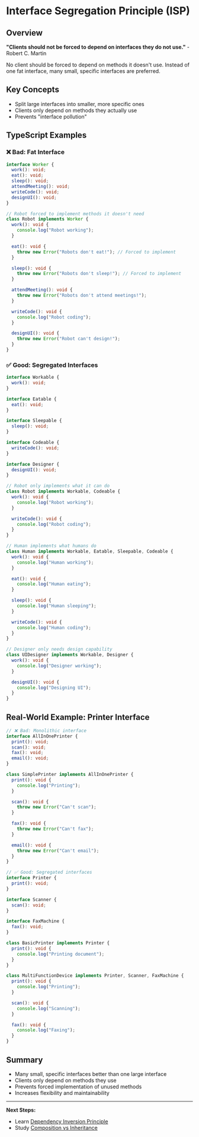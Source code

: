 # Interface Segregation Principle (ISP)

## Overview

**"Clients should not be forced to depend on interfaces they do not use."** - Robert C. Martin

No client should be forced to depend on methods it doesn't use. Instead of one fat interface, many small, specific interfaces are preferred.

## Key Concepts

- Split large interfaces into smaller, more specific ones
- Clients only depend on methods they actually use
- Prevents "interface pollution"

## TypeScript Examples

### ❌ Bad: Fat Interface

```typescript
interface Worker {
  work(): void;
  eat(): void;
  sleep(): void;
  attendMeeting(): void;
  writeCode(): void;
  designUI(): void;
}

// Robot forced to implement methods it doesn't need
class Robot implements Worker {
  work(): void {
    console.log("Robot working");
  }

  eat(): void {
    throw new Error("Robots don't eat!"); // Forced to implement
  }

  sleep(): void {
    throw new Error("Robots don't sleep!"); // Forced to implement
  }

  attendMeeting(): void {
    throw new Error("Robots don't attend meetings!");
  }

  writeCode(): void {
    console.log("Robot coding");
  }

  designUI(): void {
    throw new Error("Robot can't design!");
  }
}
```

### ✅ Good: Segregated Interfaces

```typescript
interface Workable {
  work(): void;
}

interface Eatable {
  eat(): void;
}

interface Sleepable {
  sleep(): void;
}

interface Codeable {
  writeCode(): void;
}

interface Designer {
  designUI(): void;
}

// Robot only implements what it can do
class Robot implements Workable, Codeable {
  work(): void {
    console.log("Robot working");
  }

  writeCode(): void {
    console.log("Robot coding");
  }
}

// Human implements what humans do
class Human implements Workable, Eatable, Sleepable, Codeable {
  work(): void {
    console.log("Human working");
  }

  eat(): void {
    console.log("Human eating");
  }

  sleep(): void {
    console.log("Human sleeping");
  }

  writeCode(): void {
    console.log("Human coding");
  }
}

// Designer only needs design capability
class UIDesigner implements Workable, Designer {
  work(): void {
    console.log("Designer working");
  }

  designUI(): void {
    console.log("Designing UI");
  }
}
```

## Real-World Example: Printer Interface

```typescript
// ❌ Bad: Monolithic interface
interface AllInOnePrinter {
  print(): void;
  scan(): void;
  fax(): void;
  email(): void;
}

class SimplePrinter implements AllInOnePrinter {
  print(): void {
    console.log("Printing");
  }

  scan(): void {
    throw new Error("Can't scan");
  }

  fax(): void {
    throw new Error("Can't fax");
  }

  email(): void {
    throw new Error("Can't email");
  }
}

// ✅ Good: Segregated interfaces
interface Printer {
  print(): void;
}

interface Scanner {
  scan(): void;
}

interface FaxMachine {
  fax(): void;
}

class BasicPrinter implements Printer {
  print(): void {
    console.log("Printing document");
  }
}

class MultiFunctionDevice implements Printer, Scanner, FaxMachine {
  print(): void {
    console.log("Printing");
  }

  scan(): void {
    console.log("Scanning");
  }

  fax(): void {
    console.log("Faxing");
  }
}
```

## Summary

- Many small, specific interfaces better than one large interface
- Clients only depend on methods they use
- Prevents forced implementation of unused methods
- Increases flexibility and maintainability

---

**Next Steps:**

- Learn [Dependency Inversion Principle](dependency-inversion.md)
- Study [Composition vs Inheritance](../02-advanced-concepts/composition-vs-inheritance.md)
